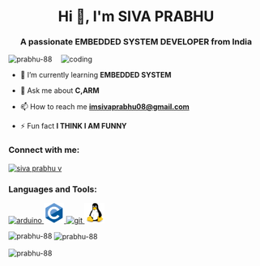 <h1 align="center">Hi 👋, I'm SIVA PRABHU</h1>
<h3 align="center">A passionate EMBEDDED SYSTEM DEVELOPER from India</h3>
<img align="right" alt="coding" width="400" src="https://gist.githubusercontent.com/MedRedha/fd8e2481bde2610c96b9aafde543879c/raw/88624e8d31c4295973dcb7c900dacf0edc0a6d99/coding.gif" />

<p align="left"> <img src="https://komarev.com/ghpvc/?username=prabhu-88&label=Profile%20views&color=0e75b6&style=flat" alt="prabhu-88" /> </p>

- 🌱 I’m currently learning **EMBEDDED SYSTEM**

- 💬 Ask me about **C,ARM**

- 📫 How to reach me **imsivaprabhu08@gmail.com**

- ⚡ Fun fact **I THINK I AM FUNNY**

<h3 align="left">Connect with me:</h3>
<p align="left">
<a href="https://linkedin.com/in/siva-prabhu-v-273084248" target="blank"><img align="center" src="https://raw.githubusercontent.com/rahuldkjain/github-profile-readme-generator/master/src/images/icons/Social/linked-in-alt.svg" alt="siva prabhu v" height="30" width="40" /></a>
</p>

<h3 align="left">Languages and Tools:</h3>
<p align="left"> <a href="https://www.arduino.cc/" target="_blank" rel="noreferrer"> <img src="https://cdn.worldvectorlogo.com/logos/arduino-1.svg" alt="arduino" width="40" height="40"/> </a> <a href="https://www.cprogramming.com/" target="_blank" rel="noreferrer"> <img src="https://raw.githubusercontent.com/devicons/devicon/master/icons/c/c-original.svg" alt="c" width="40" height="40"/> </a> <a href="https://git-scm.com/" target="_blank" rel="noreferrer"> <img src="https://www.vectorlogo.zone/logos/git-scm/git-scm-icon.svg" alt="git" width="40" height="40"/> </a> <a href="https://www.linux.org/" target="_blank" rel="noreferrer"> <img src="https://raw.githubusercontent.com/devicons/devicon/master/icons/linux/linux-original.svg" alt="linux" width="40" height="40"/> </a> </p>

<p><img align="left" src="https://github-readme-stats.vercel.app/api/top-langs?username=prabhu-88&show_icons=true&locale=en&layout=compact" alt="prabhu-88" /></p>

<p>&nbsp;<img align="center" src="https://github-readme-stats.vercel.app/api?username=prabhu-88&show_icons=true&locale=en" alt="prabhu-88" /></p>

<p><img align="center" src="https://github-readme-streak-stats.herokuapp.com/?user=prabhu-88&" alt="prabhu-88" /></p>

